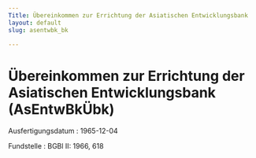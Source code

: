 ```yaml
---
Title: Übereinkommen zur Errichtung der Asiatischen Entwicklungsbank
layout: default
slug: asentwbk_bk

---
```


# Übereinkommen zur Errichtung der Asiatischen Entwicklungsbank (AsEntwBkÜbk)

Ausfertigungsdatum
:   1965-12-04

Fundstelle
:   BGBl II: 1966, 618


